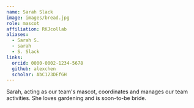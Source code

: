 ```yaml
---
name: Sarah Slack
image: images/bread.jpg
role: mascot
affiliation: RKJcollab
aliases:
  - Sarah S.
  - sarah
  - S. Slack
links:
  orcid: 0000-0002-1234-5678
  github: alexchen
  scholar: AbC123DEfGH
---
```


Sarah, acting as our team's mascot, coordinates and manages our team activities. She loves gardening and is soon-to-be bride. 
